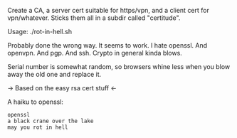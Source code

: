 
Create a CA, a server cert suitable for https/vpn, and a client
cert for vpn/whatever. Sticks them all in a subdir called "certitude".

   Usage: ./rot-in-hell.sh

Probably done the wrong way. It seems to work.  I hate openssl.
And openvpn. And pgp. And ssh. Crypto in general kinda blows.

Serial number is somewhat random, so browsers whine less when you
blow away the old one and replace it.


-> Based on the easy rsa cert stuff <-


A haiku to openssl:

    openssl
    a black crane over the lake
    may you rot in hell
